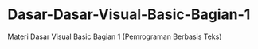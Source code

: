 # Dasar-Dasar-Visual-Basic-Bagian-1
Materi Dasar Visual Basic Bagian 1 (Pemrograman Berbasis Teks)

